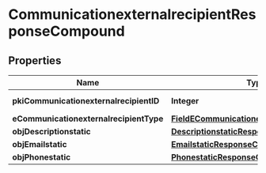 

# CommunicationexternalrecipientResponseCompound

## Properties

Name | Type | Description | Notes
------------ | ------------- | ------------- | -------------
**pkiCommunicationexternalrecipientID** | **Integer** | The unique ID of the Communicationexternalrecipient | 
**eCommunicationexternalrecipientType** | [**FieldECommunicationexternalrecipientType**](FieldECommunicationexternalrecipientType.md) |  | 
**objDescriptionstatic** | [**DescriptionstaticResponseCompound**](DescriptionstaticResponseCompound.md) |  | 
**objEmailstatic** | [**EmailstaticResponseCompound**](EmailstaticResponseCompound.md) |  |  [optional]
**objPhonestatic** | [**PhonestaticResponseCompound**](PhonestaticResponseCompound.md) |  |  [optional]




